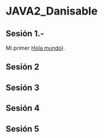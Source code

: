 # JAVA2_Danisable

## Sesión 1.- 
Mi primer [Hola mundo](https://github.com/jhonrolyol/JAVA2_Danisable/blob/main/01_HolaMundo/src/holaMundo.java)).

## Sesión 2

## Sesión 3

## Sesión 4

## Sesión 5
